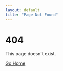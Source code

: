 ```yaml
---
layout: default
title: "Page Not Found"
---
```

<div class="hero min-h-screen">
  <div class="hero-content text-center">
    <h1 class="text-5xl font-bold">404</h1>
    <p class="py-6">This page doesn't exist.</p>
    <a href="/" class="btn btn-primary">Go Home</a>
  </div>
</div>

